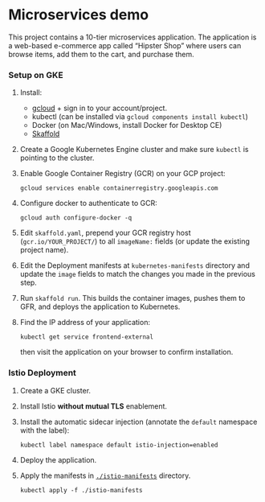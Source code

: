 # Microservices demo

This project contains a 10-tier microservices application. The application is a
web-based e-commerce app called “Hipster Shop” where users can browse items,
add them to the cart, and purchase them.

### Setup on GKE

1. Install:

   - [gcloud](https://cloud.google.com/sdk/) + sign in to your account/project.
   - kubectl (can be installed via `gcloud components install kubectl`)
   - Docker (on Mac/Windows, install Docker for Desktop CE)
   - [Skaffold](https://github.com/GoogleContainerTools/skaffold/#installation)

1. Create a Google Kubernetes Engine cluster and make sure `kubectl` is pointing
   to the cluster.

1. Enable Google Container Registry (GCR) on your GCP project:

       gcloud services enable containerregistry.googleapis.com
    
1. Configure docker to authenticate to GCR:

       gcloud auth configure-docker -q

1. Edit `skaffold.yaml`, prepend your GCR registry host (`gcr.io/YOUR_PROJECT/`)
   to all `imageName:` fields (or update the existing project name).

1. Edit the Deployment manifests at `kubernetes-manifests` directory and update
   the `image` fields to match the changes you made in the previous step.

1. Run `skaffold run`. This builds the container
   images, pushes them to GFR, and deploys the application to Kubernetes.

1.  Find the IP address of your application:

        kubectl get service frontend-external

    then visit the application on your browser to confirm
    installation.

### Istio Deployment

1. Create a GKE cluster.

2. Install Istio **without mutual TLS** enablement.

3. Install the automatic sidecar injection (annotate the `default` namespace
   with the label):

       kubectl label namespace default istio-injection=enabled

4. Deploy the application.

5. Apply the manifests in [`./istio-manifests`](./istio-manifests) directory.

       kubectl apply -f ./istio-manifests
